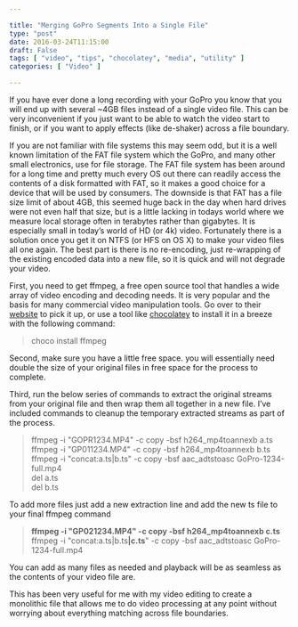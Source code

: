 ```yaml
---

title: "Merging GoPro Segments Into a Single File"
type: "post"
date: 2016-03-24T11:15:00
draft: False
tags: [ "video", "tips", "chocolatey", "media", "utility" ]
categories: [ "Video" ]

---
```


<p>If you have ever done a long recording with your GoPro you know that you will end up with several ~4GB files instead of a single video file. This can be very inconvenient if you just want to be able to watch the video start to finish, or if you want to apply effects (like de-shaker) across a file boundary.</p>  <p>If you are not familiar with file systems this may seem odd, but it is a well known limitation of the FAT file system which the GoPro, and many other small electronics, use for file storage. The FAT file system has been around for a long time and pretty much every OS out there can readily access the contents of a disk formatted with FAT, so it makes a good choice for a device that will be used by consumers. The downside is that FAT has a file size limit of about 4GB, this seemed huge back in the day when hard drives were not even half that size, but is a little lacking in todays world where we measure local storage often in terabytes rather than gigabytes. It is especially small in today’s world of HD (or 4k) video. Fortunately there is a solution once you get it on NTFS (or HFS on OS X) to make your video files all one again. The best part is there is no re-encoding, just re-wrapping of the existing encoded data into a new file, so it is quick and will not degrade your video.</p>  <p>First, you need to get ffmpeg, a free open source tool that handles a wide array of video encoding and decoding needs. It is very popular and the basis for many commercial video manipulation tools. Go over to their <a href="https://www.ffmpeg.org/" target="_blank">website</a> to pick it up, or use a tool like <a href="https://chocolatey.org/" target="_blank">chocolatey</a> to install it in a breeze with the following command: </p>  <blockquote>   <p>choco install ffmpeg</p> </blockquote>  <p>Second, make sure you have a little free space. you will essentially need double the size of your original files in free space for the process to complete.</p>  <p>Third, run the below series of commands to extract the original streams from your original file and then wrap them all together in a new file. I’ve included commands to cleanup the temporary extracted streams as part of the process.</p>  <blockquote>   <p>ffmpeg -i "GOPR1234.MP4" -c copy -bsf h264_mp4toannexb a.ts     <br>ffmpeg -i "GP011234.MP4" -c copy -bsf h264_mp4toannexb b.ts      <br>ffmpeg -i "concat:a.ts|b.ts" -c copy -bsf aac_adtstoasc GoPro-1234-full.mp4      <br>del a.ts      <br>del b.ts</p> </blockquote>  <p>To add more files just add a new extraction line and add the new ts file to your final ffmpeg command</p>  <blockquote>   <p><strong>ffmpeg -i "GP021234.MP4" -c copy -bsf h264_mp4toannexb c.ts</strong>      <br>ffmpeg -i "concat:a.ts|b.ts<strong>|c.ts</strong>" -c copy -bsf aac_adtstoasc GoPro-1234-full.mp4</p> </blockquote>  <p>You can add as many files as needed and playback will be as seamless as the contents of your video file are.</p>  <p>This has been very useful for me with my video editing to create a monolithic file that allows me to do video processing at any point without worrying about everything matching across file boundaries.</p>
